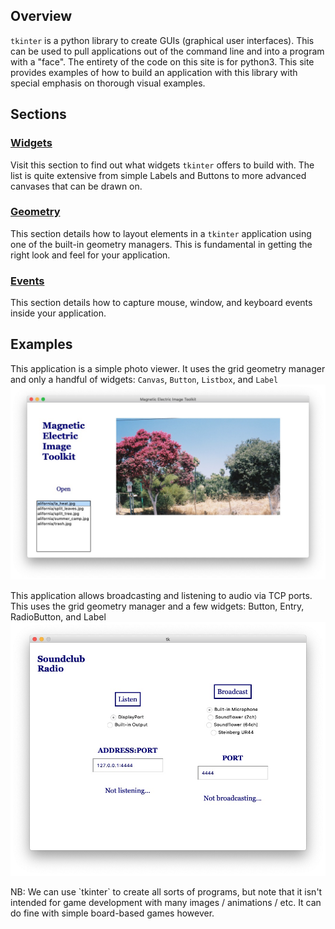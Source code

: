 
<head>
  <title>Tkinter Examples</title>
  <link rel="“canonical”" href="https://tkinterexamples.com/">
  <meta content=
  "A visual reference for the popular python gui library tkinter. Provides examples for using widgets, layouts, events, and styles to build out any type of application. Special emphasis is placed on visual examples for the options that tkinter provides."
  name="description">
  <meta content=
  "tkinter examples,python gui,tkinter,tkinter python,python tkinter examples,python tkinter tutorial,python gui tutorial"
  name="keywords">
</head>

## Overview
`tkinter` is a python library to create GUIs (graphical user interfaces). This can be used to pull applications out of the command line and into a program with a "face". The entirety of the code on this site is for python3. This site provides examples of how to build an application with this library with special emphasis on thorough visual examples.

## Sections

### [Widgets](/widgets)
Visit this section to find out what widgets `tkinter` offers to build with. The list is quite extensive from simple Labels and Buttons to more advanced canvases that can be drawn on.

### [Geometry](/geometry)
This section details how to layout elements in a `tkinter` application using one of the built-in geometry managers. This is fundamental in getting the right look and feel for your application.

### [Events](/events)
This section details how to capture mouse, window, and keyboard events inside your application.
  
## Examples

This application is a simple photo viewer. It uses the grid geometry manager and only a handful of widgets: `Canvas`, `Button`, `Listbox`, and `Label` ![Photo Viewer](photo_viewer.jpg)

This application allows broadcasting and listening to audio via TCP ports. This uses the grid geometry manager and a few widgets: Button, Entry, RadioButton, and Label !["Soundclub Radio"](soundclub_radio.jpg)

<footer>
NB: We can use `tkinter` to create all sorts of programs, but note that it isn't intended
for game development with many images / animations / etc. It can do fine with simple board-based games
however.
</footer>